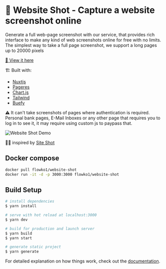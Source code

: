 # 📸 Website Shot - Capture a website screenshot online



Generate a full web-page screenshot with our service, that provides rich interface to make any kind of web screenshots online for free with no limits. The simplest way to take a full page screenshot, we support a long pages up to 20000 pixels

[🔗 View it here](https://website-shot.herokuapp.com/)


🏗️ Built with:

- [Nuxtjs](https://nuxtjs.org/)
- [Pageres](https://github.com/sindresorhus/pageres)
- [Chart.js](https://www.chartjs.org/)
- [Tailwind](https://tailwindcss.com/)
- [Buefy](https://buefy.org/documentation/start/)

⚠️ It can't take screenshots of pages where authentication is required. Personal bank pages, E-Mail Inboxes or any other page that requires you to log in to see it, it may require using custom js to paypass that.


![Website Shot Demo](https://user-images.githubusercontent.com/35883748/162642419-5038991e-6cd6-4f2f-b39b-771ffefc3fbe.png)

👩‍🏫 inspired by [Site Shot](https://www.site-shot.com/)


## Docker compose
```bash
docker pull flowko1/website-shot
docker run -it -d -p 3000:3000 flowko1/website-shot
```

## Build Setup

```bash
# install dependencies
$ yarn install

# serve with hot reload at localhost:3000
$ yarn dev

# build for production and launch server
$ yarn build
$ yarn start

# generate static project
$ yarn generate
```

For detailed explanation on how things work, check out the [documentation](https://nuxtjs.org).
